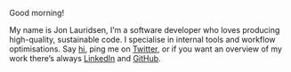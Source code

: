 Good morning!

My name is <imghover>Jon Lauridsen</imghover>,
I’m a software developer
who loves producing high-quality, sustainable code.
I specialise in internal tools and workflow optimisations.
Say [hi](mailto:mail@jonlauridsen.com),
ping me on [Twitter](https://twitter.com/jonlauridsen),
or if you want an overview of my work
there’s always [LinkedIn](https://dk.linkedin.com/in/jonlauridsen)
and [GitHub](https://github.com/gaggle).

